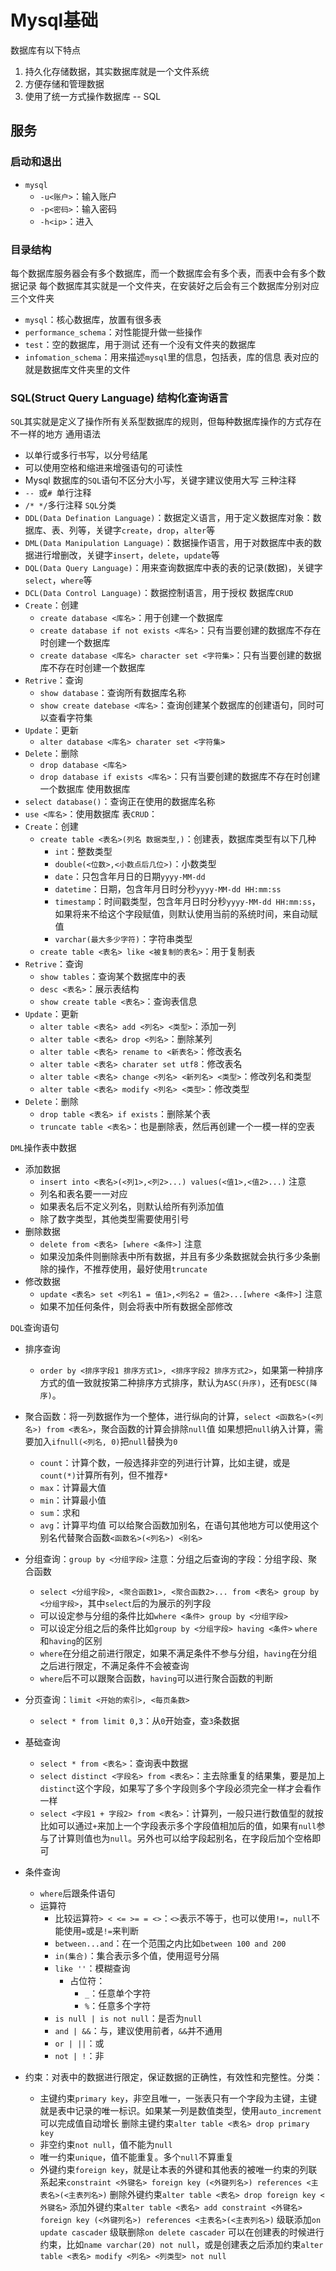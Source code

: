 # Mysql基础
数据库有以下特点
1. 持久化存储数据，其实数据库就是一个文件系统
2. 方便存储和管理数据
3. 使用了统一方式操作数据库 -- SQL

## 服务

### 启动和退出
- `mysql`
  - `-u<账户>`：输入账户
  - `-p<密码>`：输入密码
  - `-h<ip>`：进入

### 目录结构
每个数据库服务器会有多个数据库，而一个数据库会有多个表，而表中会有多个数据记录
每个数据库其实就是一个文件夹，在安装好之后会有三个数据库分别对应三个文件夹
- `mysql`：核心数据库，放置有很多表
- `performance_schema`：对性能提升做一些操作
- `test`：空的数据库，用于测试
还有一个没有文件夹的数据库
- `infomation_schema`：用来描述`mysql`里的信息，包括表，库的信息
表对应的就是数据库文件夹里的文件

### SQL(Struct Query Language) 结构化查询语言
`SQL`其实就是定义了操作所有关系型数据库的规则，但每种数据库操作的方式存在不一样的地方
通用语法
- 以单行或多行书写，以分号结尾
- 可以使用空格和缩进来增强语句的可读性
- Mysql 数据库的`SQL`语句不区分大小写，关键字建议使用大写
三种注释
- `-- `或`# `单行注释
- `/* */`多行注释
`SQL`分类
- `DDL(Data Defination Language)`：数据定义语言，用于定义数据库对象：数据库、表、列等，关键字`create`，`drop`，`alter`等
- `DML(Data Manipulation Language)`：数据操作语言，用于对数据库中表的数据进行增删改，关键字`insert`，`delete`，`update`等
- `DQL(Data Query Language)`：用来查询数据库中表的表的记录(数据)，关键字`select`，`where`等
- `DCL(Data Control Language)`：数据控制语言，用于授权
数据库`CRUD`
- `Create`：创建
  - `create database <库名>`：用于创建一个数据库
  - `create database if not exists <库名>`：只有当要创建的数据库不存在时创建一个数据库
  - `create database <库名> character set <字符集>`：只有当要创建的数据库不存在时创建一个数据库
- `Retrive`：查询
  - `show database`：查询所有数据库名称
  - `show create datebase <库名>`：查询创建某个数据库的创建语句，同时可以查看字符集
- `Update`：更新
  - `alter database <库名> charater set <字符集>`
- `Delete`：删除
  - `drop database <库名>`
  - `drop database if exists <库名>`：只有当要创建的数据库不存在时创建一个数据库
使用数据库
- `select database()`：查询正在使用的数据库名称
- `use <库名>`：使用数据库
表`CRUD`：
- `Create`：创建
  - `create table <表名>(列名 数据类型,)`：创建表，数据库类型有以下几种
    - `int`：整数类型
    - `double(<位数>,<小数点后几位>)`：小数类型
    - `date`：只包含年月日的日期`yyyy-MM-dd`
    - `datetime`：日期，包含年月日时分秒`yyyy-MM-dd HH:mm:ss`
    - `timestamp`：时间戳类型，包含年月日时分秒`yyyy-MM-dd HH:mm:ss`，如果将来不给这个字段赋值，则默认使用当前的系统时间，来自动赋值
    - `varchar(最大多少字符)`：字符串类型
  - `create table <表名> like <被复制的表名>`：用于复制表
- `Retrive`：查询
  - `show tables`：查询某个数据库中的表
  - `desc <表名>`：展示表结构
  - `show create table <表名>`：查询表信息 
- `Update`：更新
  - `alter table <表名> add <列名> <类型>`：添加一列
  - `alter table <表名> drop <列名>`：删除某列
  - `alter table <表名> rename to <新表名>`：修改表名
  - `alter table <表名> charater set utf8`：修改表名
  - `alter table <表名> change <列名> <新列名> <类型>`：修改列名和类型
  - `alter table <表名> modify <列名> <类型>`：修改类型
- `Delete`：删除
  - `drop table <表名> if exists`：删除某个表
  - `truncate table <表名>`：也是删除表，然后再创建一个一模一样的空表 

`DML`操作表中数据
- 添加数据
  - `insert into <表名>(<列1>,<列2>...) values(<值1>,<值2>...)`
  注意
  - 列名和表名要一一对应 
  - 如果表名后不定义列名，则默认给所有列添加值
  - 除了数字类型，其他类型需要使用引号 
- 删除数据
  - `delete from <表名> [where <条件>]`
  注意
  - 如果没加条件则删除表中所有数据，并且有多少条数据就会执行多少条删除的操作，不推荐使用，最好使用`truncate`
- 修改数据
  - `update <表名> set <列名1 = 值1>,<列名2 = 值2>...[where <条件>]`
  注意
  - 如果不加任何条件，则会将表中所有数据全部修改

`DQL`查询语句
- 排序查询
  - `order by <排序字段1 排序方式1>, <排序字段2 排序方式2>`，如果第一种排序方式的值一致就按第二种排序方式排序，默认为`ASC(升序)`，还有`DESC(降序)`。
- 聚合函数：将一列数据作为一个整体，进行纵向的计算，`select <函数名>(<列名>) from <表名>`，聚合函数的计算会排除`null`值
  如果想把`null`纳入计算，需要加入`ifnull(<列名, 0)`把`null`替换为`0`
  - `count`：计算个数，一般选择非空的列进行计算，比如主键，或是`count(*)`计算所有列，但不推荐`*`
  - `max`：计算最大值
  - `min`：计算最小值
  - `sum`：求和
  - `avg`：计算平均值
  可以给聚合函数加别名，在语句其他地方可以使用这个别名代替聚合函数`<函数名>(<列名>) <别名>`
- 分组查询：`group by <分组字段>`
  注意：分组之后查询的字段：分组字段、聚合函数
  - `select <分组字段>, <聚合函数1>, <聚合函数2>... from <表名> group by <分组字段>`，其中`select`后的为展示的列字段
  - 可以设定参与分组的条件比如`where <条件> group by <分组字段>`
  - 可以设定分组之后的条件比如`group by <分组字段> having <条件>`
  `where`和`having`的区别
  - `where`在分组之前进行限定，如果不满足条件不参与分组，`having`在分组之后进行限定，不满足条件不会被查询
  - `where`后不可以跟聚合函数，`having`可以进行聚合函数的判断
- 分页查询：`limit <开始的索引>, <每页条数>`
  - `select * from limit 0,3`：从`0`开始查，查`3`条数据
- 基础查询
  - `select * from <表名>`：查询表中数据
  - `select distinct <字段名> from <表名>`：主去除重复的结果集，要是加上`distinct`这个字段，如果写了多个字段则多个字段必须完全一样才会看作一样
  - `select <字段1 + 字段2> from <表名>`：计算列，一般只进行数值型的就按比如可以通过`+`来加上一个字段表示多个字段值相加后的值，如果有`null`参与了计算则值也为`null`。另外也可以给字段起别名，在字段后加个空格即可

- 条件查询
  - `where`后跟条件语句
  - 运算符
    - 比较运算符`> < <= >= = <>`：`<>`表示不等于，也可以使用`!=`，`null`不能使用`=`或是`!=`来判断
    - `between...and`：在一个范围之内比如`between 100 and 200`
    - `in(集合)`：集合表示多个值，使用逗号分隔
    - `like ''`：模糊查询
      - 占位符：
        - `_`：任意单个字符
        - `%`：任意多个字符
    - `is null | is not null`：是否为`null`
    - `and | &&`：与，建议使用前者，`&&`并不通用
    - `or | ||`：或
    - `not | !`：非
 
- 约束：对表中的数据进行限定，保证数据的正确性，有效性和完整性。分类：
  - 主键约束`primary key`，非空且唯一，一张表只有一个字段为主键，主键就是表中记录的唯一标识。如果某一列是数值类型，使用`auto_increment`可以完成值自动增长
    删除主键约束`alter table <表名> drop primary key`
  - 非空约束`not null`，值不能为`null`
  - 唯一约束`unique`，值不能重复。多个`null`不算重复
  - 外键约束`foreign key`，就是让本表的外键和其他表的被唯一约束的列联系起来`constraint <外键名> foreign key (<外键列名>) references <主表名>(<主表列名>)`
    删除外键约束`alter table <表名> drop foreign key <外键名>`
    添加外键约束`alter table <表名> add constraint <外键名> foreign key (<外键列名>) references <主表名>(<主表列名>)`
    级联添加`on update cascader`
    级联删除`on delete cascader`
  可以在创建表的时候进行约束，比如`name varchar(20) not null`，或是创建表之后添加约束`alter table <表名> modify <列名> <列类型> not null`
